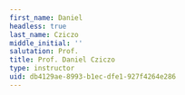 ```yaml
---
first_name: Daniel
headless: true
last_name: Cziczo
middle_initial: ''
salutation: Prof.
title: Prof. Daniel Cziczo
type: instructor
uid: db4129ae-8993-b1ec-dfe1-927f4264e286
---
```

